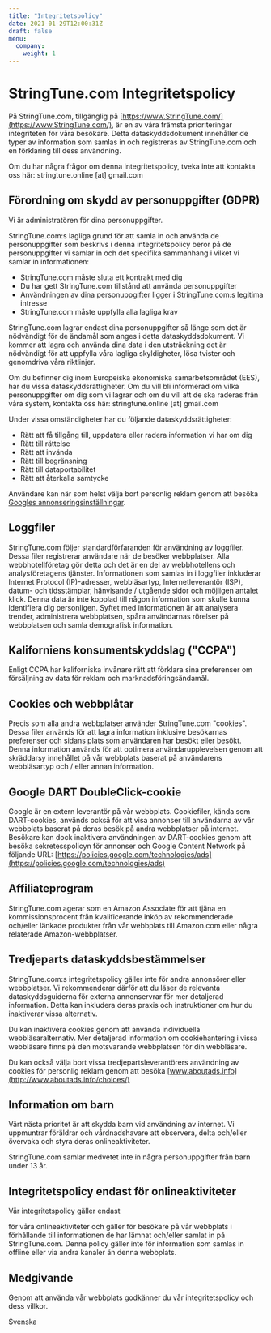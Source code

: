```yaml
---
title: "Integritetspolicy"
date: 2021-01-29T12:00:31Z
draft: false
menu:
  company:
    weight: 1
---
```


# StringTune.com Integritetspolicy

På StringTune.com, tillgänglig på [https://www.StringTune.com/](https://www.StringTune.com/), är en av våra främsta prioriteringar integriteten för våra besökare. Detta dataskyddsdokument innehåller de typer av information som samlas in och registreras av StringTune.com och en förklaring till dess användning.

Om du har några frågor om denna integritetspolicy, tveka inte att kontakta oss här: stringtune.online [at] gmail.com

## Förordning om skydd av personuppgifter (GDPR)

Vi är administratören för dina personuppgifter.

StringTune.com:s lagliga grund för att samla in och använda de personuppgifter som beskrivs i denna integritetspolicy beror på de personuppgifter vi samlar in och det specifika sammanhang i vilket vi samlar in informationen:

- StringTune.com måste sluta ett kontrakt med dig
- Du har gett StringTune.com tillstånd att använda personuppgifter
- Användningen av dina personuppgifter ligger i StringTune.com:s legitima intresse
- StringTune.com måste uppfylla alla lagliga krav

StringTune.com lagrar endast dina personuppgifter så länge som det är nödvändigt för de ändamål som anges i detta dataskyddsdokument. Vi kommer att lagra och använda dina data i den utsträckning det är nödvändigt för att uppfylla våra lagliga skyldigheter, lösa tvister och genomdriva våra riktlinjer.

Om du befinner dig inom Europeiska ekonomiska samarbetsområdet (EES), har du vissa dataskyddsrättigheter. Om du vill bli informerad om vilka personuppgifter om dig som vi lagrar och om du vill att de ska raderas från våra system, kontakta oss här: stringtune.online [at] gmail.com

Under vissa omständigheter har du följande dataskyddsrättigheter:

- Rätt att få tillgång till, uppdatera eller radera information vi har om dig
- Rätt till rättelse
- Rätt att invända
- Rätt till begränsning
- Rätt till dataportabilitet
- Rätt att återkalla samtycke

Användare kan när som helst välja bort personlig reklam genom att besöka [Googles annonseringsinställningar](https://www.google.com/settings/ads).

## Loggfiler

StringTune.com följer standardförfaranden för användning av loggfiler. Dessa filer registrerar användare när de besöker webbplatser. Alla webbhotellföretag gör detta och det är en del av webbhotellens och analysföretagens tjänster. Informationen som samlas in i loggfiler inkluderar Internet Protocol (IP)-adresser, webbläsartyp, Internetleverantör (ISP), datum- och tidsstämplar, hänvisande / utgående sidor och möjligen antalet klick. Denna data är inte kopplad till någon information som skulle kunna identifiera dig personligen. Syftet med informationen är att analysera trender, administrera webbplatsen, spåra användarnas rörelser på webbplatsen och samla demografisk information.

## Kaliforniens konsumentskyddslag ("CCPA")

Enligt CCPA har kaliforniska invånare rätt att förklara sina preferenser om försäljning av data för reklam och marknadsföringsändamål. 

## Cookies och webbplåtar

Precis som alla andra webbplatser använder StringTune.com "cookies". Dessa filer används för att lagra information inklusive besökarnas preferenser och sidans plats som användaren har besökt eller besökt. Denna information används för att optimera användarupplevelsen genom att skräddarsy innehållet på vår webbplats baserat på användarens webbläsartyp och / eller annan information.

## Google DART DoubleClick-cookie

Google är en extern leverantör på vår webbplats. Cookiefiler, kända som DART-cookies, används också för att visa annonser till användarna av vår webbplats baserat på deras besök på andra webbplatser på internet. Besökare kan dock inaktivera användningen av DART-cookies genom att besöka sekretesspolicyn för annonser och Google Content Network på följande URL: [https://policies.google.com/technologies/ads](https://policies.google.com/technologies/ads)

## Affiliateprogram

StringTune.com agerar som en Amazon Associate för att tjäna en kommissionsprocent från kvalificerande inköp av rekommenderade och/eller länkade produkter från vår webbplats till Amazon.com eller några relaterade Amazon-webbplatser.

## Tredjeparts dataskyddsbestämmelser

StringTune.com:s integritetspolicy gäller inte för andra annonsörer eller webbplatser. Vi rekommenderar därför att du läser de relevanta dataskyddsguiderna för externa annonservrar för mer detaljerad information. Detta kan inkludera deras praxis och instruktioner om hur du inaktiverar vissa alternativ.

Du kan inaktivera cookies genom att använda individuella webbläsaralternativ. Mer detaljerad information om cookiehantering i vissa webbläsare finns på den motsvarande webbplatsen för din webbläsare.

Du kan också välja bort vissa tredjepartsleverantörers användning av cookies för personlig reklam genom att besöka [www.aboutads.info](http://www.aboutads.info/choices/)

## Information om barn

Vårt nästa prioritet är att skydda barn vid användning av internet. Vi uppmuntrar föräldrar och vårdnadshavare att observera, delta och/eller övervaka och styra deras onlineaktiviteter.

StringTune.com samlar medvetet inte in några personuppgifter från barn under 13 år.

## Integritetspolicy endast för onlineaktiviteter

Vår integritetspolicy gäller endast

 för våra onlineaktiviteter och gäller för besökare på vår webbplats i förhållande till informationen de har lämnat och/eller samlat in på StringTune.com. Denna policy gäller inte för information som samlas in offline eller via andra kanaler än denna webbplats.

## Medgivande

Genom att använda vår webbplats godkänner du vår integritetspolicy och dess villkor.

Svenska
